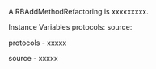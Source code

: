 A RBAddMethodRefactoring is xxxxxxxxx.Instance Variables	protocols:		<Object>	source:		<Object>protocols	- xxxxxsource	- xxxxx
